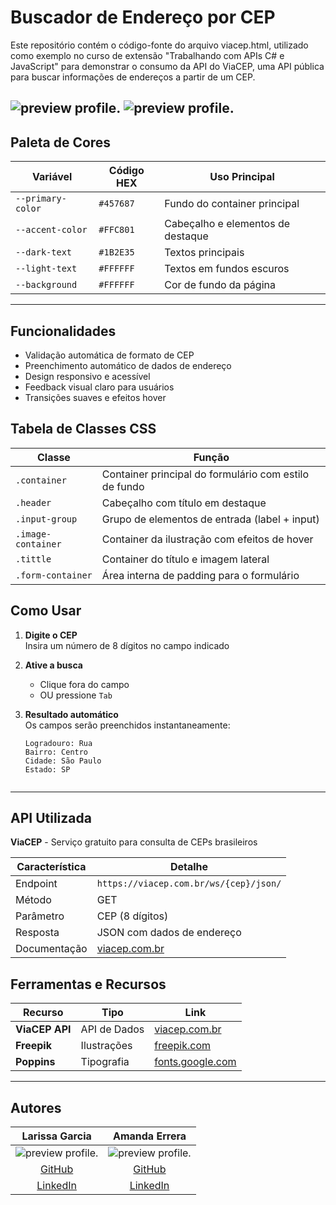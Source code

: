 # Buscador de Endereço por CEP  

Este repositório contém o código-fonte do arquivo viacep.html, utilizado como exemplo no curso de extensão "Trabalhando com APIs C# e JavaScript" para demonstrar o consumo da API do ViaCEP, uma API pública para buscar informações de endereços a partir de um CEP.

![preview profile.](https://imgur.com/WoxgXSn.png)
![preview profile.](https://imgur.com/KnWMjrP.png)
---

##  Paleta de Cores

| Variável            | Código HEX   | Uso Principal                     |
|---------------------|--------------|-----------------------------------|
| `--primary-color`   | `#457687`    | Fundo do container principal     |
| `--accent-color`    | `#FFC801`    | Cabeçalho e elementos de destaque|
| `--dark-text`       | `#1B2E35`    | Textos principais                |
| `--light-text`      | `#FFFFFF`    | Textos em fundos escuros         |
| `--background`      | `#FFFFFF`    | Cor de fundo da página           |



---
## Funcionalidades  
- Validação automática de formato de CEP  
- Preenchimento automático de dados de endereço  
- Design responsivo e acessível  
- Feedback visual claro para usuários  
- Transições suaves e efeitos hover  


##  Tabela de Classes CSS  

| Classe               | Função                                                                |  
|----------------------|----------------------------------------------------------------------|  
| `.container`         | Container principal do formulário com estilo de fundo                |  
| `.header`            | Cabeçalho com título em destaque                                     |  
| `.input-group`       | Grupo de elementos de entrada (label + input)                        |  
| `.image-container`   | Container da ilustração com efeitos de hover                         |  
| `.tittle`            | Container do título e imagem lateral                                |  
| `.form-container`    | Área interna de padding para o formulário                           |  


##  Como Usar

1. **Digite o CEP**  
   Insira um número de 8 dígitos no campo indicado  

2. **Ative a busca**  
   - Clique fora do campo  
   - OU pressione ` Tab `  

3. **Resultado automático**  
   Os campos serão preenchidos instantaneamente:  
   ```plaintext
   Logradouro: Rua 
   Bairro: Centro  
   Cidade: São Paulo  
   Estado: SP


---
## API Utilizada  

**ViaCEP** - Serviço gratuito para consulta de CEPs brasileiros  

| Característica      | Detalhe                                                             |  
|---------------------|---------------------------------------------------------------------|  
| Endpoint            | `https://viacep.com.br/ws/{cep}/json/`                             |  
| Método              | GET                                                                |  
| Parâmetro           | CEP (8 dígitos)                                                    |  
| Resposta            | JSON com dados de endereço                                         |  
| Documentação        | [viacep.com.br](https://viacep.com.br)                             |  


## Ferramentas e Recursos

| Recurso              | Tipo          | Link                                                                 |
|----------------------|---------------|---------------------------------------------------------------------|
| **ViaCEP API**       | API de Dados  | [viacep.com.br](https://viacep.com.br)                             |
| **Freepik**          | Ilustrações   | [freepik.com](https://www.freepik.com)                             |
| **Poppins**          | Tipografia    | [fonts.google.com](https://fonts.google.com/specimen/Poppins)      |

---
## Autores
| **Larissa Garcia** | **Amanda Errera** |
|:------------------:|:-----------------:|
| ![preview profile.](https://imgur.com/HC7cm66.png) | ![preview profile.](https://imgur.com/KXXBWuN.png) |
| [GitHub](https://github.com/EuLarissaGarcia) | [GitHub](https://github.com/Amanyti) |
| [LinkedIn](https://www.linkedin.com/in/eularissagarcia) | [LinkedIn](https://www.linkedin.com/in/amanda-errera-de-queiroz/) |
